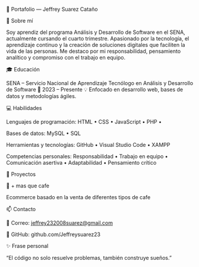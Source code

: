 🌿 Portafolio — Jeffrey Suarez Cataño

👋 Sobre mí

Soy aprendiz del programa Análisis y Desarrollo de Software en el SENA, actualmente cursando el cuarto trimestre.
Apasionado por la tecnología, el aprendizaje continuo y la creación de soluciones digitales que faciliten la vida de las personas.
Me destaco por mi responsabilidad, pensamiento analítico y compromiso con el trabajo en equipo.

🎓 Educación

SENA – Servicio Nacional de Aprendizaje
Tecnólogo en Análisis y Desarrollo de Software
📆 2023 – Presente
💡 Enfocado en desarrollo web, bases de datos y metodologías ágiles.

💻 Habilidades

Lenguajes de programación:
HTML • CSS • JavaScript • PHP • 

Bases de datos:
MySQL • SQL

Herramientas y tecnologías:
GitHub • Visual Studio Code • XAMPP 

Competencias personales:
Responsabilidad • Trabajo en equipo • Comunicación asertiva • Adaptabilidad • Pensamiento crítico

🚀 Proyectos

🧩 + mas que cafe

Ecommerce basado en la venta de diferentes tipos de cafe

📫 Contacto

📧 Correo: jeffrey232008suarez@gmail.com

🧠 GitHub: github.com/Jeffreysuarez23

✨ Frase personal

“El código no solo resuelve problemas, también construye sueños.”

